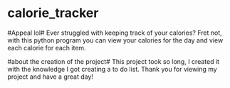 # calorie_tracker
#Appeal lol#
Ever struggled with keeping track of your calories? Fret not, with this python program you can view your calories for the day and view each calorie for each item.

#about the creation of the project#
This project took so long, I created it with the knowledge I got creating a to do list. Thank you for viewing my project and have a great day!
